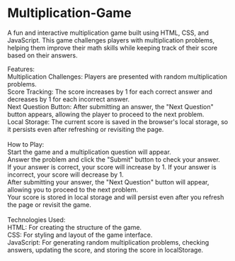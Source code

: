 # Multiplication-Game<br>
A fun and interactive multiplication game built using HTML, CSS, and JavaScript. This game challenges players with multiplication problems, helping them improve their math skills while keeping track of their score based on their answers.<br>

Features:<br>
Multiplication Challenges: Players are presented with random multiplication problems.<br>
Score Tracking: The score increases by 1 for each correct answer and decreases by 1 for each incorrect answer.<br>
Next Question Button: After submitting an answer, the "Next Question" button appears, allowing the player to proceed to the next problem.<br>
Local Storage: The current score is saved in the browser's local storage, so it persists even after refreshing or revisiting the page.<br>
<br>
How to Play:<br>
Start the game and a multiplication question will appear.<br>
Answer the problem and click the "Submit" button to check your answer.<br>
If your answer is correct, your score will increase by 1. If your answer is incorrect, your score will decrease by 1.<br>
After submitting your answer, the "Next Question" button will appear, allowing you to proceed to the next problem.<br>
Your score is stored in local storage and will persist even after you refresh the page or revisit the game.<br>
<br>
Technologies Used:<br>
HTML: For creating the structure of the game.<br>
CSS: For styling and layout of the game interface.<br>
JavaScript: For generating random multiplication problems, checking answers, updating the score, and storing the score in localStorage.

